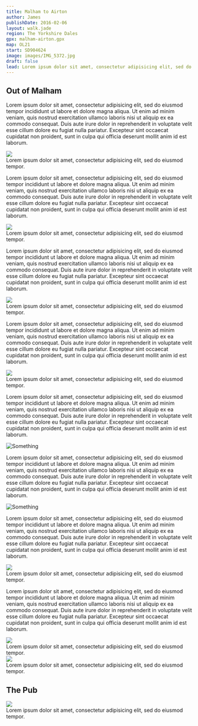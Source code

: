 ```yaml
---
title: Malham to Airton
author: James
publishDate: 2016-02-06
layout: walk.jade
region: The Yorkshire Dales
gpx: malham-airton.gpx
map: OL21
start: SD904624
image: images/IMG_5372.jpg
draft: false
lead: Lorem ipsum dolor sit amet, consectetur adipisicing elit, sed do eiusmod tempor incididunt ut labore et dolore magna aliqua. Ut enim ad minim veniam, quis nostrud exercitation ullamco laboris nisi ut aliquip ex ea commodo consequat.
---
```

## Out of Malham
Lorem ipsum dolor sit amet, consectetur adipisicing elit, sed do eiusmod
tempor incididunt ut labore et dolore magna aliqua. Ut enim ad minim veniam,
quis nostrud exercitation ullamco laboris nisi ut aliquip ex ea commodo
consequat. Duis aute irure dolor in reprehenderit in voluptate velit esse
cillum dolore eu fugiat nulla pariatur. Excepteur sint occaecat cupidatat non
proident, sunt in culpa qui officia deserunt mollit anim id est laborum.


<div class="article--image">
  <img src="images/IMG_5326.jpg"  map-point ngr="SD912634" />
  <div class="image--description">
    <span> Lorem ipsum dolor sit amet, consectetur adipisicing elit, sed do eiusmod
    tempor.</span>
  </div>
</div>


Lorem ipsum dolor sit amet, consectetur adipisicing elit, sed do eiusmod
tempor incididunt ut labore et dolore magna aliqua. Ut enim ad minim veniam,
quis nostrud exercitation ullamco laboris nisi ut aliquip ex ea commodo
consequat. Duis aute irure dolor in reprehenderit in voluptate velit esse
cillum dolore eu fugiat nulla pariatur. Excepteur sint occaecat cupidatat non
proident, sunt in culpa qui officia deserunt mollit anim id est laborum.


<div class="article--image">
  <img src="images/IMG_5327.jpg"  map-point ngr="SD914634" />
  <div class="image--description">
    <span> Lorem ipsum dolor sit amet, consectetur adipisicing elit, sed do eiusmod
    tempor.</span>
  </div>
</div>



Lorem ipsum dolor sit amet, consectetur adipisicing elit, sed do eiusmod
tempor incididunt ut labore et dolore magna aliqua. Ut enim ad minim veniam,
quis nostrud exercitation ullamco laboris nisi ut aliquip ex ea commodo
consequat. Duis aute irure dolor in reprehenderit in voluptate velit esse
cillum dolore eu fugiat nulla pariatur. Excepteur sint occaecat cupidatat non
proident, sunt in culpa qui officia deserunt mollit anim id est laborum.

<div class="article--image">
  <img src="images/IMG_5332.jpg"  />
  <div class="image--description">
    <span> Lorem ipsum dolor sit amet, consectetur adipisicing elit, sed do eiusmod
    tempor.</span>
  </div>
</div>


Lorem ipsum dolor sit amet, consectetur adipisicing elit, sed do eiusmod
tempor incididunt ut labore et dolore magna aliqua. Ut enim ad minim veniam,
quis nostrud exercitation ullamco laboris nisi ut aliquip ex ea commodo
consequat. Duis aute irure dolor in reprehenderit in voluptate velit esse
cillum dolore eu fugiat nulla pariatur. Excepteur sint occaecat cupidatat non
proident, sunt in culpa qui officia deserunt mollit anim id est laborum.


<div class="article--image">
  <img src="images/IMG_5354.jpg"  map-point ngr="SD925633"/>
  <div class="image--description">
    <span> Lorem ipsum dolor sit amet, consectetur adipisicing elit, sed do eiusmod
    tempor.</span>
  </div>
</div>



Lorem ipsum dolor sit amet, consectetur adipisicing elit, sed do eiusmod
tempor incididunt ut labore et dolore magna aliqua. Ut enim ad minim veniam,
quis nostrud exercitation ullamco laboris nisi ut aliquip ex ea commodo
consequat. Duis aute irure dolor in reprehenderit in voluptate velit esse
cillum dolore eu fugiat nulla pariatur. Excepteur sint occaecat cupidatat non
proident, sunt in culpa qui officia deserunt mollit anim id est laborum.

![Something](images/IMG_5356.jpg)

Lorem ipsum dolor sit amet, consectetur adipisicing elit, sed do eiusmod
tempor incididunt ut labore et dolore magna aliqua. Ut enim ad minim veniam,
quis nostrud exercitation ullamco laboris nisi ut aliquip ex ea commodo
consequat. Duis aute irure dolor in reprehenderit in voluptate velit esse
cillum dolore eu fugiat nulla pariatur. Excepteur sint occaecat cupidatat non
proident, sunt in culpa qui officia deserunt mollit anim id est laborum.

![Something](images/IMG_5372.jpg)

Lorem ipsum dolor sit amet, consectetur adipisicing elit, sed do eiusmod
tempor incididunt ut labore et dolore magna aliqua. Ut enim ad minim veniam,
quis nostrud exercitation ullamco laboris nisi ut aliquip ex ea commodo
consequat. Duis aute irure dolor in reprehenderit in voluptate velit esse
cillum dolore eu fugiat nulla pariatur. Excepteur sint occaecat cupidatat non
proident, sunt in culpa qui officia deserunt mollit anim id est laborum.


<div class="article--image">
  <img src="images/IMG_5376.jpg"  map-point ngr="SD920618"/>
  <div class="image--description">
    <span> Lorem ipsum dolor sit amet, consectetur adipisicing elit, sed do eiusmod
    tempor.</span>
  </div>
</div>



Lorem ipsum dolor sit amet, consectetur adipisicing elit, sed do eiusmod
tempor incididunt ut labore et dolore magna aliqua. Ut enim ad minim veniam,
quis nostrud exercitation ullamco laboris nisi ut aliquip ex ea commodo
consequat. Duis aute irure dolor in reprehenderit in voluptate velit esse
cillum dolore eu fugiat nulla pariatur. Excepteur sint occaecat cupidatat non
proident, sunt in culpa qui officia deserunt mollit anim id est laborum.


<div class="article--image">
  <img src="images/IMG_5388.jpg"  map-point ngr="SD901596"/>
  <div class="image--description">
    <span> Lorem ipsum dolor sit amet, consectetur adipisicing elit, sed do eiusmod
    tempor.</span>
  </div>
</div>


<div class="article--image">
  <img src="images/IMG_5393.jpg"  map-point ngr="SD902615" />
  <div class="image--description">
    <span> Lorem ipsum dolor sit amet, consectetur adipisicing elit, sed do eiusmod
    tempor.</span>
  </div>
</div>


## The Pub
<div class="article--image">
  <img src="images/IMG_5417.jpg"  map-point ngr="SD904629"/>
  <div class="image--description">
    <span> Lorem ipsum dolor sit amet, consectetur adipisicing elit, sed do eiusmod
    tempor.</span>
  </div>
</div>




